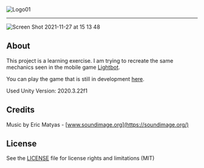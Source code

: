 ![Logo01](https://user-images.githubusercontent.com/3193712/144711374-2099e6ef-0d75-449b-8b85-c4e1bdc75a84.png)

---

![Screen Shot 2021-11-27 at 15 13 48](https://user-images.githubusercontent.com/3193712/143698970-70b615af-9346-4013-b608-a170890a420f.png)

## About

This project is a learning exercise. I am trying to recreate the same mechanics seen in the mobile game [Lightbot](https://lightbot.com/).

You can play the game that is still in development [here](https://gustavohb.github.io/logicbot/).

Used Unity Version: 2020.3.22f1

## Credits

Music by Eric Matyas - [www.soundimage.org](https://soundimage.org/)

## License

See the [LICENSE](https://github.com/gustavohb/logic-bot/blob/main/LICENSE) file for license rights and limitations (MIT)
